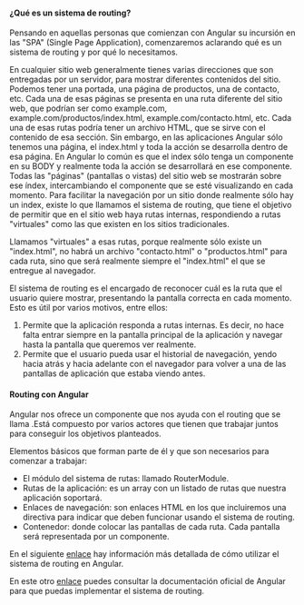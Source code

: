 #### ¿Qué es un sistema de routing?
Pensando en aquellas personas que comienzan con Angular su incursión en las "SPA" (Single Page Application), comenzaremos aclarando qué es un sistema de routing y por qué lo necesitamos.

En cualquier sitio web generalmente tienes varias direcciones que son entregadas por un servidor, para mostrar diferentes contenidos del sitio. Podemos tener una portada, una página de productos, una de contacto, etc. Cada una de esas páginas se presenta en una ruta diferente del sitio web, que podrían ser como example.com, example.com/productos/index.html, example.com/contacto.html, etc. Cada una de esas rutas podría tener un archivo HTML, que se sirve con el contenido de esa sección.
Sin embargo, en las aplicaciones Angular sólo tenemos una página, el index.html y toda la acción se desarrolla dentro de esa página. En Angular lo común es que el index sólo tenga un componente en su BODY y realmente toda la acción se desarrollará en ese componente. Todas las "páginas" (pantallas o vistas) del sitio web se mostrarán sobre ese índex, intercambiando el componente que se esté visualizando en cada momento.
Para facilitar la navegación por un sitio donde realmente sólo hay un index, existe lo que llamamos el sistema de routing, que tiene el objetivo de permitir que en el sitio web haya rutas internas, respondiendo a rutas "virtuales" como las que existen en los sitios tradicionales.

Llamamos "virtuales" a esas rutas, porque realmente sólo existe un "index.html", no habrá un archivo "contacto.html" o "productos.html" para cada ruta, sino que será realmente siempre el "index.html" el que se entregue al navegador.

El sistema de routing es el encargado de reconocer cuál es la ruta que el usuario quiere mostrar, presentando la pantalla correcta en cada momento. Esto es útil por varios motivos, entre ellos:

1. Permite que la aplicación responda a rutas internas. Es decir, no hace falta entrar siempre en la pantalla principal de la aplicación y navegar hasta la pantalla que queremos ver realmente.
2. Permite que el usuario pueda usar el historial de navegación, yendo hacia atrás y hacia adelante con el navegador para volver a una de las pantallas de aplicación que estaba viendo antes.

#### Routing con Angular
Angular nos ofrece un componente que nos ayuda con el routing que se llama <router-outlet>.Está compuesto por varios actores que tienen que trabajar juntos para conseguir los objetivos planteados.

Elementos básicos que forman parte de él y que son necesarios para comenzar a trabajar:

- El módulo del sistema de rutas: llamado RouterModule.
- Rutas de la aplicación: es un array con un listado de rutas que nuestra aplicación soportará.
- Enlaces de navegación: son enlaces HTML en los que incluiremos una directiva para indicar que deben funcionar usando el sistema de routing.
- Contenedor: donde colocar las pantallas de cada ruta. Cada pantalla será representada por un componente.

En el siguiente [enlace](https://desarrolloweb.com/articulos/introduccion-sistema-routing-angular.html) hay información más detallada de cómo utilizar el sistema de routing en Angular.

En este otro [enlace](https://docs.angular.lat/tutorial/toh-pt5) puedes consultar la documentación oficial de Angular
para que puedas implementar el sistema de routing.